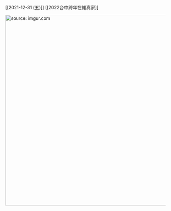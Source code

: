 
[[2021-12-31 (五)]] [[2022台中跨年在維真家]]

<a href="https://imgur.com/aARapDT"><img src="https://i.imgur.com/aARapDT.jpg" title="source: imgur.com" width="600px" /></a>
